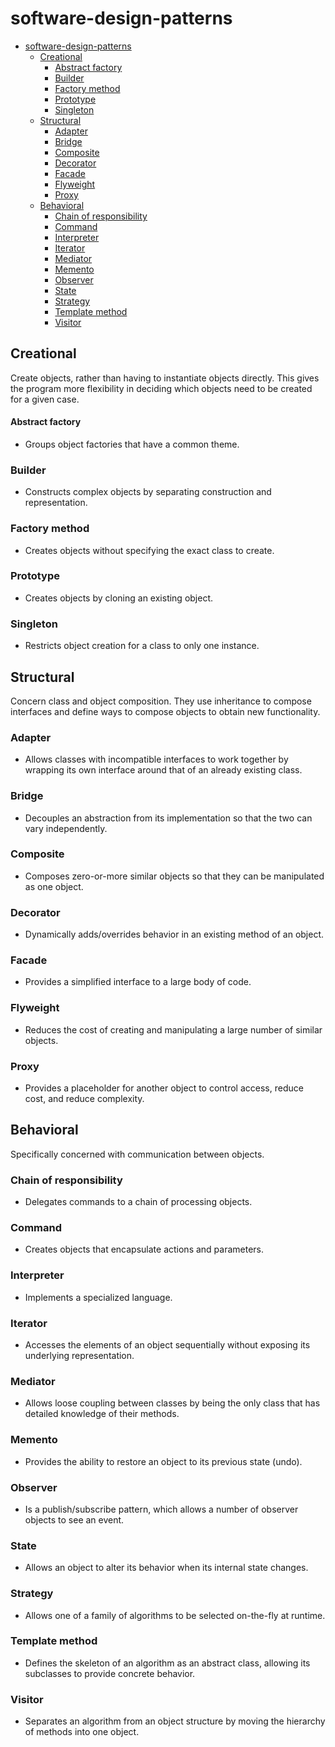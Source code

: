 # software-design-patterns
- [software-design-patterns](#software-design-patterns)
  - [Creational](#creational)
      - [Abstract factory](#abstract-factory)
    - [Builder](#builder)
    - [Factory method](#factory-method)
    - [Prototype](#prototype)
    - [Singleton](#singleton)
  - [Structural](#structural)
    - [Adapter](#adapter)
    - [Bridge](#bridge)
    - [Composite](#composite)
    - [Decorator](#decorator)
    - [Facade](#facade)
    - [Flyweight](#flyweight)
    - [Proxy](#proxy)
  - [Behavioral](#behavioral)
    - [Chain of responsibility](#chain-of-responsibility)
    - [Command](#command)
    - [Interpreter](#interpreter)
    - [Iterator](#iterator)
    - [Mediator](#mediator)
    - [Memento](#memento)
    - [Observer](#observer)
    - [State](#state)
    - [Strategy](#strategy)
    - [Template method](#template-method)
    - [Visitor](#visitor)

## Creational
Create objects, rather than having to instantiate objects directly. This gives the program more flexibility in deciding which objects need to be created for a given case.
#### Abstract factory
* Groups object factories that have a common theme.
### Builder
* Constructs complex objects by separating construction and representation.
### Factory method
* Creates objects without specifying the exact class to create.
### Prototype
* Creates objects by cloning an existing object.
### Singleton
* Restricts object creation for a class to only one instance.

## Structural
Concern class and object composition. They use inheritance to compose interfaces and define ways to compose objects to obtain new functionality.

### Adapter
* Allows classes with incompatible interfaces to work together by wrapping its own interface around that of an already existing class.
### Bridge
* Decouples an abstraction from its implementation so that the two can vary independently.
### Composite
* Composes zero-or-more similar objects so that they can be manipulated as one object.
### Decorator
* Dynamically adds/overrides behavior in an existing method of an object.
### Facade
* Provides a simplified interface to a large body of code.
### Flyweight
* Reduces the cost of creating and manipulating a large number of similar objects.
### Proxy
* Provides a placeholder for another object to control access, reduce cost, and reduce complexity.

## Behavioral
Specifically concerned with communication between objects.
### Chain of responsibility
* Delegates commands to a chain of processing objects.
### Command
* Creates objects that encapsulate actions and parameters.
### Interpreter
* Implements a specialized language.
### Iterator
* Accesses the elements of an object sequentially without exposing its underlying representation.
### Mediator
* Allows loose coupling between classes by being the only class that has detailed knowledge of their methods.
### Memento
* Provides the ability to restore an object to its previous state (undo).
### Observer
* Is a publish/subscribe pattern, which allows a number of observer objects to see an event.
### State
* Allows an object to alter its behavior when its internal state changes.
### Strategy
* Allows one of a family of algorithms to be selected on-the-fly at runtime.
### Template method
* Defines the skeleton of an algorithm as an abstract class, allowing its subclasses to provide concrete behavior.
### Visitor
* Separates an algorithm from an object structure by moving the hierarchy of methods into one object.